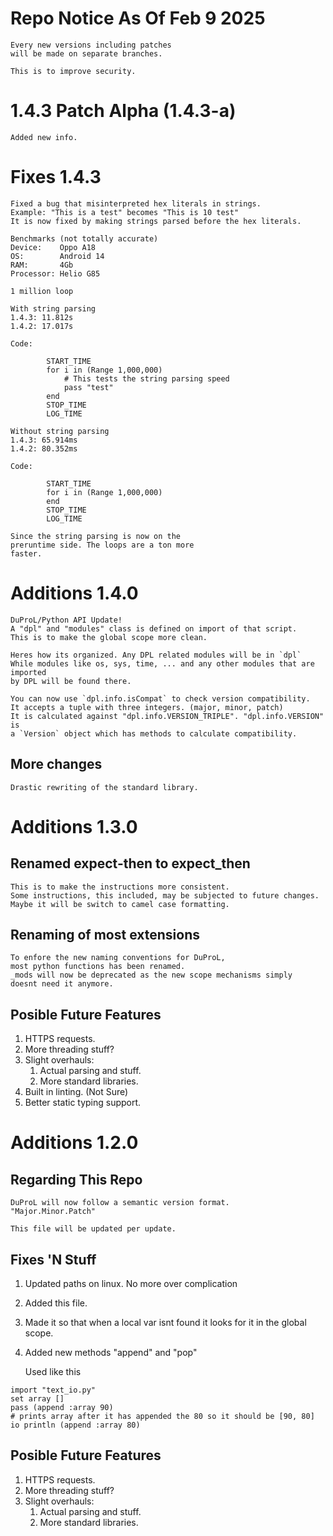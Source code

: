 # Repo Notice As Of Feb 9 2025

    Every new versions including patches
    will be made on separate branches.

    This is to improve security.

# 1.4.3 Patch Alpha (1.4.3-a)

    Added new info.

# Fixes 1.4.3

    Fixed a bug that misinterpreted hex literals in strings.
    Example: "This is a test" becomes "This is 10 test"
    It is now fixed by making strings parsed before the hex literals.

    Benchmarks (not totally accurate)
    Device:    Oppo A18
    OS:        Android 14
    RAM:       4Gb
    Processor: Helio G85

    1 million loop
    
    With string parsing
    1.4.3: 11.812s
    1.4.2: 17.017s
    
    Code:
```DuProL
        START_TIME
        for i in (Range 1,000,000)
            # This tests the string parsing speed
            pass "test"
        end
        STOP_TIME
        LOG_TIME
```
    
    Without string parsing
    1.4.3: 65.914ms
    1.4.2: 80.352ms
    
    Code:
```DuProL
        START_TIME
        for i in (Range 1,000,000)
        end
        STOP_TIME
        LOG_TIME
```
    
    Since the string parsing is now on the
    preruntime side. The loops are a ton more
    faster.

# Additions 1.4.0

    DuProL/Python API Update!
    A "dpl" and "modules" class is defined on import of that script.
    This is to make the global scope more clean.

    Heres how its organized. Any DPL related modules will be in `dpl`
    While modules like os, sys, time, ... and any other modules that are imported
    by DPL will be found there.

    You can now use `dpl.info.isCompat` to check version compatibility.
    It accepts a tuple with three integers. (major, minor, patch)
    It is calculated against "dpl.info.VERSION_TRIPLE". "dpl.info.VERSION" is
    a `Version` object which has methods to calculate compatibility.

## More changes

    Drastic rewriting of the standard library.

# Additions 1.3.0

## Renamed expect-then to expect_then

    This is to make the instructions more consistent.
    Some instructions, this included, may be subjected to future changes.
    Maybe it will be switch to camel case formatting.

## Renaming of most extensions

    To enfore the new naming conventions for DuProL,
    most python functions has been renamed.
    _mods will now be deprecated as the new scope mechanisms simply
    doesnt need it anymore.

## Posible Future Features

1. HTTPS requests.
2. More threading stuff?
3. Slight overhauls:
    1. Actual parsing and stuff.
    2. More standard libraries.
4. Built in linting. (Not Sure)
5. Better static typing support.

# Additions 1.2.0

## Regarding This Repo

    DuProL will now follow a semantic version format.
    "Major.Minor.Patch"

    This file will be updated per update.

## Fixes 'N Stuff

1. Updated paths on linux. No more over complication
2. Added this file.
3. Made it so that when a local var isnt found it looks for it
   in the global scope.
4. Added new methods "append" and "pop"

    Used like this 
```
import "text_io.py"
set array []
pass (append :array 90)
# prints array after it has appended the 80 so it should be [90, 80]
io println (append :array 80)
```

## Posible Future Features

1. HTTPS requests.
2. More threading stuff?
3. Slight overhauls:
    1. Actual parsing and stuff.
    2. More standard libraries.
